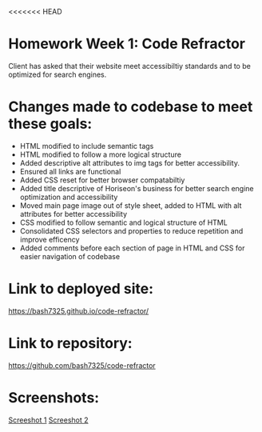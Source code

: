 <<<<<<< HEAD
# Homework Week 1: Code Refractor
Client has asked that their website meet accessibiltiy standards and to be optimized for search engines.

# Changes made to codebase to meet these goals:
- HTML modified to include semantic tags
- HTML modified to follow a more logical structure
- Added descriptive alt attributes to img tags for better accessibility.
- Ensured all links are functional
- Added CSS reset for better browser compatabiltiy
- Added title descriptive of Horiseon's business for better search engine optimization and accessibility
- Moved main page image out of style sheet, added to HTML with alt attributes for better accessibility
- CSS modified to follow semantic and logical structure of HTML
- Consolidated CSS selectors and properties to reduce repetition and improve efficency
- Added comments before each section of page in HTML and CSS for easier navigation of codebase

# Link to deployed site:
https://bash7325.github.io/code-refractor/
# Link to repository:
https://github.com/bash7325/code-refractor

# Screenshots:
[Screeshot 1](https://i.imgur.com/MvTk46G.jpg)
[Screeshot 2](https://i.imgur.com/KT6U3dl.png)
